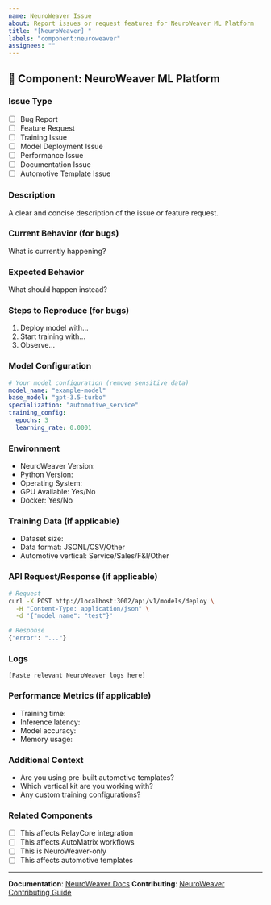 ```yaml
---
name: NeuroWeaver Issue
about: Report issues or request features for NeuroWeaver ML Platform
title: "[NeuroWeaver] "
labels: "component:neuroweaver"
assignees: ""
---
```


## 🧠 **Component**: NeuroWeaver ML Platform

### **Issue Type**

- [ ] Bug Report
- [ ] Feature Request
- [ ] Training Issue
- [ ] Model Deployment Issue
- [ ] Performance Issue
- [ ] Documentation Issue
- [ ] Automotive Template Issue

### **Description**

A clear and concise description of the issue or feature request.

### **Current Behavior** (for bugs)

What is currently happening?

### **Expected Behavior**

What should happen instead?

### **Steps to Reproduce** (for bugs)

1. Deploy model with...
2. Start training with...
3. Observe...

### **Model Configuration**

```yaml
# Your model configuration (remove sensitive data)
model_name: "example-model"
base_model: "gpt-3.5-turbo"
specialization: "automotive_service"
training_config:
  epochs: 3
  learning_rate: 0.0001
```

### **Environment**

- NeuroWeaver Version:
- Python Version:
- Operating System:
- GPU Available: Yes/No
- Docker: Yes/No

### **Training Data** (if applicable)

- Dataset size:
- Data format: JSONL/CSV/Other
- Automotive vertical: Service/Sales/F&I/Other

### **API Request/Response** (if applicable)

```bash
# Request
curl -X POST http://localhost:3002/api/v1/models/deploy \
  -H "Content-Type: application/json" \
  -d '{"model_name": "test"}'

# Response
{"error": "..."}
```

### **Logs**

```
[Paste relevant NeuroWeaver logs here]
```

### **Performance Metrics** (if applicable)

- Training time:
- Inference latency:
- Model accuracy:
- Memory usage:

### **Additional Context**

- Are you using pre-built automotive templates?
- Which vertical kit are you working with?
- Any custom training configurations?

### **Related Components**

- [ ] This affects RelayCore integration
- [ ] This affects AutoMatrix workflows
- [ ] This is NeuroWeaver-only
- [ ] This affects automotive templates

---

**Documentation**: [NeuroWeaver Docs](../docs/components/neuroweaver/README.md)
**Contributing**: [NeuroWeaver Contributing Guide](../docs/components/neuroweaver/CONTRIBUTING.md)
